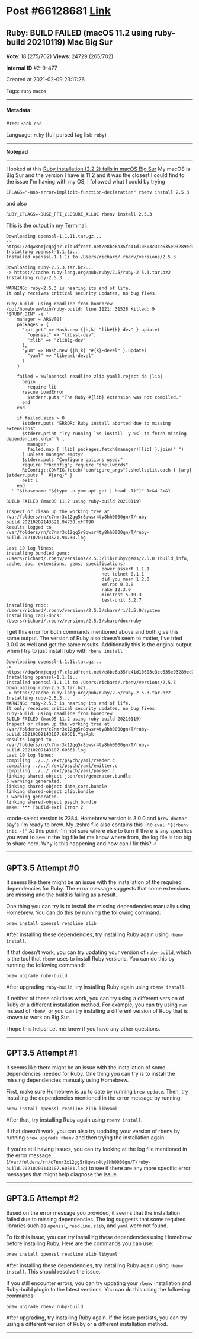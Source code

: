 
# Post \#66128681 [Link](https://stackoverflow.com/questions/66128681/)

## Ruby: BUILD FAILED (macOS 11.2 using ruby-build 20210119) Mac Big Sur

**Vote**: 18 (275/702) **Views**: 24729 (265/702) 

**Internal ID** \#2-9-477

Created at 2021-02-09 23:17:26

Tags: `ruby` `macos`

----------

#### Metadata:

Area: `Back-end`

Language: `ruby` (full parsed tag list: `ruby`)

----------

**Notepad**


----------

I looked at this [Ruby installation (2.2.2) fails in macOS Big Sur](https://stackoverflow.com/questions/65524323/ruby-installation-2-2-2-fails-in-macos-big-sur)
My macOS is Big Sur and the version I have is 11.2 and it was the closest I could find to the issue I'm having with my OS, I followed what I could by trying
```
CFLAGS="-Wno-error=implicit-function-declaration" rbenv install 2.5.3
```

and also
```
RUBY_CFLAGS=-DUSE_FFI_CLOSURE_ALLOC rbenv install 2.5.3
```

This is the output in my Terminal:
```
Downloading openssl-1.1.1i.tar.gz...
-> https://dqw8nmjcqpjn7.cloudfront.net/e8be6a35fe41d10603c3cc635e93289ed00bf34b79671a3a4de64fcee00d5242
Installing openssl-1.1.1i...
Installed openssl-1.1.1i to /Users/richard/.rbenv/versions/2.5.3

Downloading ruby-2.5.3.tar.bz2...
-> https://cache.ruby-lang.org/pub/ruby/2.5/ruby-2.5.3.tar.bz2
Installing ruby-2.5.3...

WARNING: ruby-2.5.3 is nearing its end of life.
It only receives critical security updates, no bug fixes.

ruby-build: using readline from homebrew
/opt/homebrew/bin/ruby-build: line 1121: 31528 Killed: 9               "$RUBY_BIN" -e '
    manager = ARGV[0]
    packages = {
      "apt-get" => Hash.new {|h,k| "lib#{k}-dev" }.update(
        "openssl" => "libssl-dev",
        "zlib" => "zlib1g-dev"
      ),
      "yum" => Hash.new {|h,k| "#{k}-devel" }.update(
        "yaml" => "libyaml-devel"
      )
    }

    failed = %w[openssl readline zlib yaml].reject do |lib|
      begin
        require lib
      rescue LoadError
        $stderr.puts "The Ruby #{lib} extension was not compiled."
      end
    end

    if failed.size > 0
      $stderr.puts "ERROR: Ruby install aborted due to missing extensions"
      $stderr.print "Try running `%s install -y %s` to fetch missing dependencies.\n\n" % [
        manager,
        failed.map { |lib| packages.fetch(manager)[lib] }.join(" ")
      ] unless manager.empty?
      $stderr.puts "Configure options used:"
      require "rbconfig"; require "shellwords"
      RbConfig::CONFIG.fetch("configure_args").shellsplit.each { |arg| $stderr.puts "  #{arg}" }
      exit 1
    end
  ' "$(basename "$(type -p yum apt-get | head -1)")" 1>&4 2>&1

BUILD FAILED (macOS 11.2 using ruby-build 20210119)

Inspect or clean up the working tree at /var/folders/rn/c7nmr3x12gg5r8qwsr4ty8hh0000gn/T/ruby-build.20210209143521.94730.xfFT9O
Results logged to /var/folders/rn/c7nmr3x12gg5r8qwsr4ty8hh0000gn/T/ruby-build.20210209143521.94730.log

Last 10 log lines:
installing bundled gems:            /Users/richard/.rbenv/versions/2.5.3/lib/ruby/gems/2.5.0 (build_info, cache, doc, extensions, gems, specifications)
                                    power_assert 1.1.1
                                    net-telnet 0.1.1
                                    did_you_mean 1.2.0
                                    xmlrpc 0.3.0
                                    rake 12.3.0
                                    minitest 5.10.3
                                    test-unit 3.2.7
installing rdoc:                    /Users/richard/.rbenv/versions/2.5.3/share/ri/2.5.0/system
installing capi-docs:               /Users/richard/.rbenv/versions/2.5.3/share/doc/ruby
```

I get this error for both commands mentioned above and both give this same output.
The version of Ruby also doesn't seem to matter, I've tried 3.0.0 as well and get the same results.
Additionally this is the original output when I try to just install ruby with `rbenv install`
```
Downloading openssl-1.1.1i.tar.gz...
-> https://dqw8nmjcqpjn7.cloudfront.net/e8be6a35fe41d10603c3cc635e93289ed00bf34b79671a3a4de64fcee00d5242
Installing openssl-1.1.1i...
Installed openssl-1.1.1i to /Users/richard/.rbenv/versions/2.5.3
Downloading ruby-2.5.3.tar.bz2...
-> https://cache.ruby-lang.org/pub/ruby/2.5/ruby-2.5.3.tar.bz2
Installing ruby-2.5.3...
WARNING: ruby-2.5.3 is nearing its end of life.
It only receives critical security updates, no bug fixes.
ruby-build: using readline from homebrew
BUILD FAILED (macOS 11.2 using ruby-build 20210119)
Inspect or clean up the working tree at /var/folders/rn/c7nmr3x12gg5r8qwsr4ty8hh0000gn/T/ruby-build.20210209143107.60561.YqaRpk
Results logged to /var/folders/rn/c7nmr3x12gg5r8qwsr4ty8hh0000gn/T/ruby-build.20210209143107.60561.log
Last 10 log lines:
compiling ../.././ext/psych/yaml/reader.c
compiling ../.././ext/psych/yaml/emitter.c
compiling ../.././ext/psych/yaml/parser.c
linking shared-object json/ext/generator.bundle
5 warnings generated.
linking shared-object date_core.bundle
linking shared-object zlib.bundle
1 warning generated.
linking shared-object psych.bundle
make: *** [build-ext] Error 2
```

xcode-select version is 2384.
Homebrew version is 3.0.0 and `brew doctor` say's I'm ready to brew.
My .zshrc file also contains this line `eval "$(rbenv init -)"`
At this point I'm not sure where else to turn 
If there is any specifics you want to see in the log file let me know where from, the log file is too big to share here. Why is this happening and how can I fix this? ‍♂️


----------
        
## GPT3.5 Attempt \#0

It seems like there might be an issue with the installation of the required dependencies for Ruby. The error message suggests that some extensions are missing and the build is failing as a result.

One thing you can try is to install the missing dependencies manually using Homebrew. You can do this by running the following command:

```
brew install openssl readline zlib
```

After installing these dependencies, try installing Ruby again using `rbenv install`.

If that doesn't work, you can try updating your version of `ruby-build`, which is the tool that `rbenv` uses to install Ruby versions. You can do this by running the following command:

```
brew upgrade ruby-build
```

After upgrading `ruby-build`, try installing Ruby again using `rbenv install`.

If neither of these solutions work, you can try using a different version of Ruby or a different installation method. For example, you can try using `rvm` instead of `rbenv`, or you can try installing a different version of Ruby that is known to work on Big Sur.

I hope this helps! Let me know if you have any other questions.

--------

## GPT3.5 Attempt \#1

It seems like there might be an issue with the installation of some dependencies needed for Ruby. One thing you can try is to install the missing dependencies manually using Homebrew. 

First, make sure Homebrew is up to date by running `brew update`. Then, try installing the dependencies mentioned in the error message by running:

```
brew install openssl readline zlib libyaml
```

After that, try installing Ruby again using `rbenv install`. 

If that doesn't work, you can also try updating your version of rbenv by running `brew upgrade rbenv` and then trying the installation again. 

If you're still having issues, you can try looking at the log file mentioned in the error message (`/var/folders/rn/c7nmr3x12gg5r8qwsr4ty8hh0000gn/T/ruby-build.20210209143107.60561.log`) to see if there are any more specific error messages that might help diagnose the issue.

--------

## GPT3.5 Attempt \#2

Based on the error message you provided, it seems that the installation failed due to missing dependencies. The log suggests that some required libraries such as `openssl`, `readline`, `zlib`, and `yaml` were not found.

To fix this issue, you can try installing these dependencies using Homebrew before installing Ruby. Here are the commands you can use:

```
brew install openssl readline zlib libyaml
```

After installing these dependencies, try installing Ruby again using `rbenv install`. This should resolve the issue.

If you still encounter errors, you can try updating your `rbenv` installation and Ruby-build plugin to the latest versions. You can do this using the following commands:

```
brew upgrade rbenv ruby-build
```

After upgrading, try installing Ruby again. If the issue persists, you can try using a different version of Ruby or a different installation method.

--------
